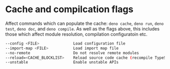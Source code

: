 # Cache and compilcation flags

Affect commands which can populate the cache: `deno cache`, `deno run`, `deno test`, `deno doc`, and `deno compile`. As well as the flags above, this includes those which affect module resolution, compilation configuratoin etc.

```bash
--config <FILE>               Load configuration file
--import-map <FILE>           Load import map file
--no-remote                   Do not resolve remote modules
--reload=<CACHE_BLOCKLIST>    Reload source code cache (recompile TypeScript)
--unstable                    Enable unstable APIs
```

